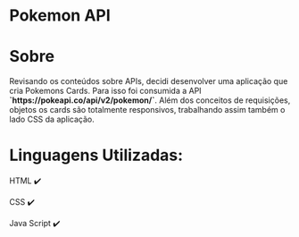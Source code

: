 # Pokemon API


<h1>Sobre</h1>
Revisando os conteúdos sobre APIs, decidi desenvolver uma aplicação que cria Pokemons Cards. Para isso foi consumida a API <b>`https://pokeapi.co/api/v2/pokemon/`</b>.
Além dos conceitos de requisições, objetos os cards são totalmente responsivos, trabalhando assim também o lado CSS da aplicação.

<h1>Linguagens Utilizadas:</h1>
<p>HTML ✔️</p> 
<p>CSS ✔️</p> 
<p>Java Script ✔️</p> 
